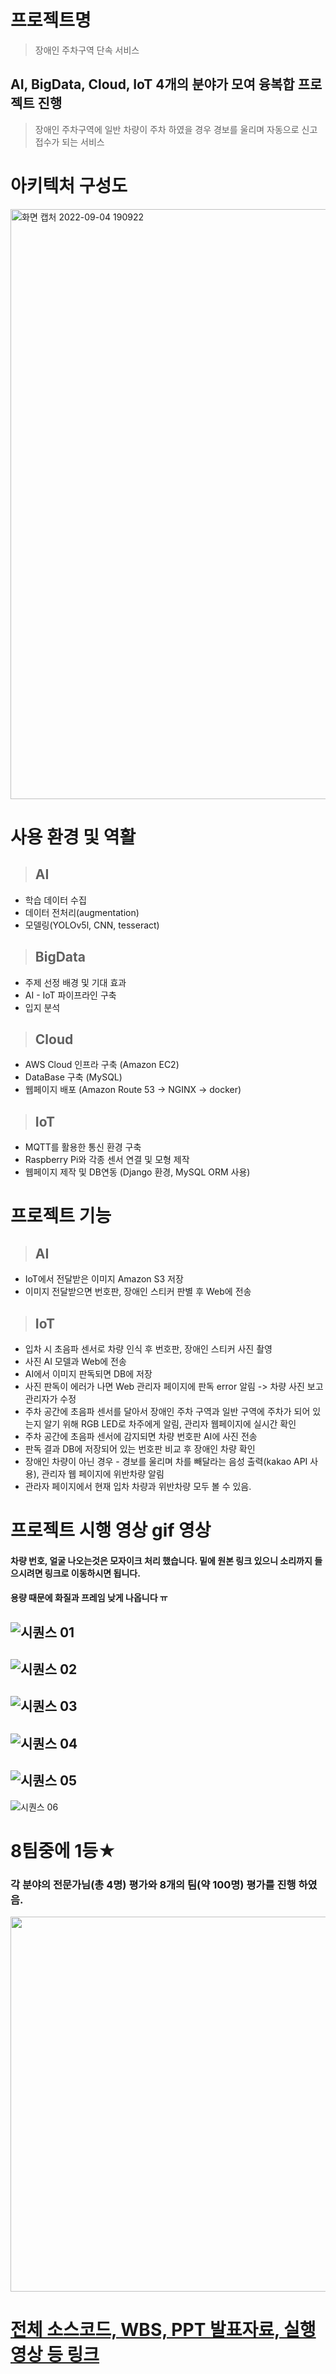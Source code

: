 # 프로젝트명
> 장애인 주차구역 단속 서비스  

## AI, BigData, Cloud, IoT 4개의 분야가 모여 융복합 프로젝트 진행  
> 장애인 주차구역에 일반 차량이 주차 하였을 경우 경보를 울리며 자동으로 신고접수가 되는 서비스  

# 아키텍처 구성도
<img width="944" alt="화면 캡처 2022-09-04 190922" src="https://user-images.githubusercontent.com/12439450/188308275-ae59f0cb-544a-425c-935c-470e8bf38a3e.png">

# 사용 환경 및 역활
> ## AI  
- 학습 데이터 수집  
- 데이터 전처리(augmentation)  
- 모델링(YOLOv5l, CNN, tesseract)  
> ## BigData
- 주제 선정 배경 및 기대 효과  
- AI - IoT 파이프라인 구축  
- 입지 분석
> ## Cloud  
- AWS Cloud 인프라 구축 (Amazon EC2)  
- DataBase 구축 (MySQL)
- 웹페이지 배포 (Amazon Route 53 -> NGINX -> docker)
> ## IoT  
- MQTT를 활용한 통신 환경 구축  
- Raspberry Pi와 각종 센서 연결 및 모형 제작  
- 웹페이지 제작 및 DB연동 (Django 환경, MySQL ORM 사용)


# 프로젝트 기능
> ## AI  
- IoT에서 전달받은 이미지 Amazon S3 저장  
- 이미지 전달받으면 번호판, 장애인 스티커 판별 후 Web에 전송  
> ## IoT  
- 입차 시 초음파 센서로 차량 인식 후 번호판, 장애인 스티커 사진 촬영
- 사진 AI 모델과 Web에 전송
- AI에서 이미지 판독되면 DB에 저장
- 사진 판독이 에러가 나면 Web 관리자 페이지에 판독 error 알림 -> 차량 사진 보고 관리자가 수정
- 주차 공간에 초음파 센서를 달아서 장애인 주차 구역과 일반 구역에 주차가 되어 있는지 알기 위해 RGB LED로 차주에게 알림, 관리자 웹페이지에 실시간 확인
- 주차 공간에 초음파 센서에 감지되면 차량 번호판 AI에 사진 전송
- 판독 결과 DB에 저장되어 있는 번호판 비교 후 장애인 차량 확인
- 장애인 차량이 아닌 경우 - 경보를 울리며 차를 빼달라는 음성 출력(kakao API 사용), 관리자 웹 페이지에 위반차량 알림
- 관라자 페이지에서 현재 입차 차량과 위반차량 모두 볼 수 있음.

# 프로젝트 시행 영상 gif 영상  
#### 차량 번호, 얼굴 나오는것은 모자이크 처리 했습니다. 밑에 원본 링크 있으니 소리까지 들으시려면 링크로 이동하시면 됩니다.  
#### 용량 때문에 화질과 프레임 낮게 나옵니다 ㅠ
![시퀀스 01](https://user-images.githubusercontent.com/12439450/188315902-0f6854c0-61f7-46b7-8db1-f06e94946be2.gif)
---
![시퀀스 02](https://user-images.githubusercontent.com/12439450/188316695-bad74f70-4077-4f9e-8c52-58dd71444696.gif)
---
![시퀀스 03](https://user-images.githubusercontent.com/12439450/188317135-d605ed64-55f7-4425-993a-2ac091563cd3.gif)
---
![시퀀스 04](https://user-images.githubusercontent.com/12439450/188317276-f25ec477-456a-48a9-a932-f935d2947f49.gif)
---
![시퀀스 05](https://user-images.githubusercontent.com/12439450/188317526-7caabf3c-97b6-4373-a71a-76b98ad3c1bb.gif)
---
![시퀀스 06](https://user-images.githubusercontent.com/12439450/188317604-3526b1b7-d12c-4908-b23b-e362abd998b8.gif)


# 8팀중에 1등★  
### 각 분야의 전문가님(총 4명) 평가와 8개의 팀(약 100명) 평가를 진행 하였음.
<img width="600" src="https://user-images.githubusercontent.com/12439450/188309756-2d107923-71f5-4a87-9660-0032263c9f51.jpg">

# [전체 소스코드, WBS, PPT 발표자료, 실행 영상 등 링크](https://drive.google.com/drive/folders/1SSiEPprD62wwLsntKh4JUHFOFTiqGvvh)
